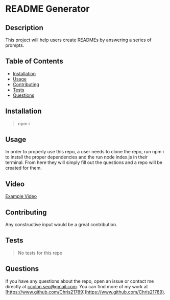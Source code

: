 
  
# README Generator

## Description

This project will help users create READMEs by answering a series of prompts.

## Table of Contents

* [Installation](#installation)
* [Usage](#usage)
* [Contributing](#contributing)
* [Tests](#tests)
* [Questions](#questions)

## Installation

>npm i

## Usage

In order to properly use this repo, a user needs to clone the repo, run npm i to install the proper dependencies and the run node index.js in their terminal. From here they will simply fill out the questions and a repo will be created for them.

## Video

[Example Video](https://watch.screencastify.com/v/MEBm5bmPT3Oos1qampNe)

## Contributing

Any constructive input would be a great contribution.

## Tests

>No tests for this repo

## Questions

If you have any questions about the repo, open an issue or contact me directly at ccolon.seo@gmail.com. You can find more of my work at [https://www.github.com/Chris21789](https://www.github.com/Chris21789).



